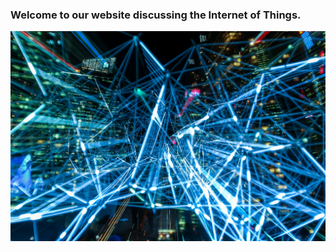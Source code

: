 ### Welcome to our website discussing the Internet of Things.

<img src="/assets/images/network.jpg" alt="Network">
